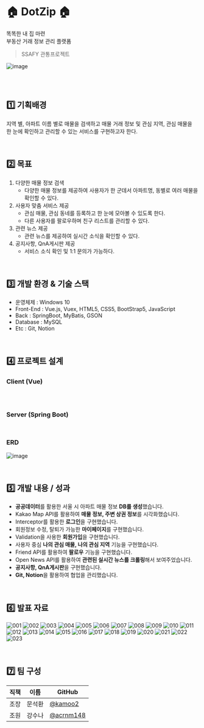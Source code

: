 # 🏠 DotZip 🏠
똑똑한 내 집 마련<br>
부동산 거래 정보 관리 플랫폼

> SSAFY 관통프로젝트

![image](https://user-images.githubusercontent.com/67724306/206823394-697192d9-9ed4-47f7-959d-ac7037837258.png)


<br><br>

<h2> 1️⃣ 기획배경 </h2>

지역 별, 아파트 이름 별로 매물을 검색하고 매물 거래 정보 및 관심 지역, 관심 매물을 <br>
한 눈에 확인하고 관리할 수 있는 서비스를 구현하고자 한다.

<br>

## 2️⃣ 목표

1. 다양한 매물 정보 검색
    - 다양한 매물 정보를 제공하여 사용자가 한 군데서 아파트명, 동별로 여러 매물을 확인할 수 있다.
2. 사용자 맞춤 서비스 제공 
    - 관심 매물, 관심 동네를 등록하고 한 눈에 모아볼 수 있도록 한다.
    - 다른 사용자를 팔로우하며 친구 리스트를 관리할 수 있다.
3. 관련 뉴스 제공
    - 관련 뉴스를 제공하여 실시간 소식을 확인할 수 있다.
4. 공지사항, QnA게시판 제공
    - 서비스 소식 확인 및 1:1 문의가 가능하다.
<br>

## 3️⃣ 개발 환경 & 기술 스택
  - 운영체제 : Windows 10
  - Front-End : Vue.js, Vuex, HTML5, CSS5, BootStrap5, JavaScript
  - Back : SpringBoot, MyBatis, GSON
  - Database : MySQL
  - Etc : Git, Notion
<br>

## 4️⃣ 프로젝트 설계

### Client (Vue)
```

    
```

### Server (Spring Boot)

```


```

### ERD
![image](https://user-images.githubusercontent.com/67724306/206823236-e64ef1b1-2161-4079-97da-960772f9a2b1.png)


<br>

## 5️⃣ 개발 내용 / 성과

- **공공데이터**를 활용한 서울 시 아파트 매물 정보 **DB를 생성**했습니다.
- Kakao Map API를 활용하여 **매물 정보, 주변 상권 정보**를 시각화했습니다.
- Interceptor를 활용한 **로그인**을 구현했습니다.
- 회원정보 수정, 탈퇴가 가능한 **마이페이지**를 구현했습니다.
- Validation을 사용한 **회원가입**을 구현했습니다.
- 사용자 중심 **나의 관심 매물, 나의 관심 지역** 기능을 구현했습니다.
- Friend API를 활용하여 **팔로우** 기능을 구현했습니다.
- Open News API를 활용하여 **관련된 실시간 뉴스를 크롤링**해서 보여주었습니다.
- **공지사항, QnA게시판**을 구현했습니다.
- **Git, Notion**을 활용하여 협업을 관리했습니다.
  
<br>

## 6️⃣ 발표 자료 
![001](https://user-images.githubusercontent.com/67724306/206825298-0523579a-e60d-457f-a630-4fbb4714e4c6.png)
![002](https://user-images.githubusercontent.com/67724306/206825300-559ed6ab-a27e-4a95-b1e5-0c02179d9324.png)
![003](https://user-images.githubusercontent.com/67724306/206825304-5c93d329-74e4-4b61-aefc-5b9d043b9bac.png)
![004](https://user-images.githubusercontent.com/67724306/206825308-e46b3737-b2ee-46eb-93fe-b5b97868feab.png)
![005](https://user-images.githubusercontent.com/67724306/206825310-2a5146e4-a164-4047-ac84-e526a3a47656.png)
![006](https://user-images.githubusercontent.com/67724306/206825312-30a82edd-87c1-4c2a-933e-34c17dd67db0.png)
![007](https://user-images.githubusercontent.com/67724306/206825315-eb6566f3-4611-4995-a559-3bee9846fa87.png)
![008](https://user-images.githubusercontent.com/67724306/206825318-c0ddbbec-e700-45d2-a99c-58690656c8cf.png)
![009](https://user-images.githubusercontent.com/67724306/206825322-bbcee1fe-986e-481e-9fa0-6253151790d9.png)
![010](https://user-images.githubusercontent.com/67724306/206825324-2868b854-60bf-4654-811a-fb1729430bd7.png)
![011](https://user-images.githubusercontent.com/67724306/206825326-5f8c0460-9fb2-454b-9f94-00a78af25fd7.png)
![012](https://user-images.githubusercontent.com/67724306/206825331-fa2b542a-e85f-45f4-9bfa-2d8b64844ee1.png)
![013](https://user-images.githubusercontent.com/67724306/206825336-1578960e-7719-4576-af74-efdc610e3cbf.png)
![014](https://user-images.githubusercontent.com/67724306/206825337-df8c10bf-5054-462e-a4f5-8d39fd13fc29.png)
![015](https://user-images.githubusercontent.com/67724306/206825339-c6489b6e-e0d1-4b4a-9c9d-76c28cf9195b.png)
![016](https://user-images.githubusercontent.com/67724306/206825341-88f9e6ff-0bb1-4823-bde8-edc4e423b6d4.png)
![017](https://user-images.githubusercontent.com/67724306/206825343-c043d0f5-060e-4923-9654-923c5990930b.png)
![018](https://user-images.githubusercontent.com/67724306/206825345-e5d3bf82-4e6a-4bd9-a64b-1ef93631e9db.png)
![019](https://user-images.githubusercontent.com/67724306/206825349-24cfaf5a-8c44-427b-9672-9d3c66915d86.png)
![020](https://user-images.githubusercontent.com/67724306/206825354-244d37f6-8baf-4da3-a3a1-f51d44fc2eb8.png)
![021](https://user-images.githubusercontent.com/67724306/206825360-588a5c75-54e5-4c14-8817-dc029284104e.png)
![022](https://user-images.githubusercontent.com/67724306/206825365-638e3e76-b5df-428d-808f-39764736fd7f.png)
![023](https://user-images.githubusercontent.com/67724306/206825369-2c296304-539d-4317-afec-17f3938141a6.png)



<br>

## 7️⃣ 팀 구성
|직책|이름|GitHub|
|---|---|---|
|조장|문석환|[@kamoo2](https://github.com/kamoo2)|
|조원|강수나|[@acrnm148](https://github.com/acrnm148)|
